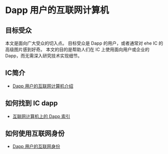 # Dapp 用户的互联网计算机

## 目标受众

本文是面向广大受众的切入点。 目标受众是 Dapp 的用户，或者通常对 ehe IC 的高级图片感到好奇。 本文的目的是帮助人们在 IC 上使用面向用户或企业的 Dapp，而无需深入研究技术实现细节。

## IC简介
- [Dapp 用户的互联网计算机介绍](Dapp用户的互联网计算机介绍.md)

## 如何找到 IC dapp

- [互联网计算机上的 Dapp 索引](互联网计算机上的Dapp索引.md)

## 如何使用互联网身份

- [Dapp 用户的互联网身份](Dapp用户的互联网身份.md)